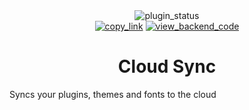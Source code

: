 <!--
    * This file was autogenerated, do not modify it directly
    * https://github.com/nexpid/BunnyPlugins/tree/main/scripts/build/modules/readmes.ts
-->

<div align="center">
<img alt="plugin_status" src="https://img.shields.io/badge/plugin_status-finished-a6da95?style=for-the-badge&labelColor=24273a" />
<br/>
<a href="https://bunny.nexpid.xyz/cloud-sync"><img alt="copy_link" src="https://img.shields.io/badge/copy_link-1e2030?style=for-the-badge" /></a>
<a href="https://github.com/nexpid/CloudSync"><img alt="view_backend_code" src="https://img.shields.io/badge/view_backend_code-494d64?style=for-the-badge" /></a>
</div>

<h1 align="center">Cloud Sync</h1>

Syncs your plugins, themes and fonts to the cloud

